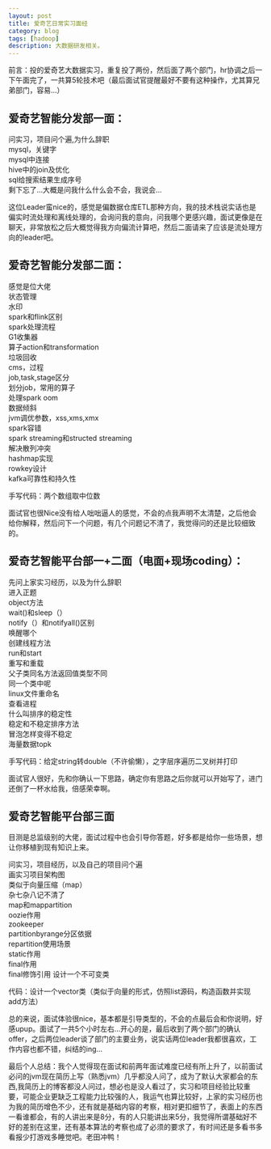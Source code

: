 ```yaml
---
layout: post
title: 爱奇艺日常实习面经
category: blog
tags: [hadoop]
description: 大数据研发相关。
---
```



前言：投的爱奇艺大数据实习，重复投了两份，然后面了两个部门，hr协调之后一下午面完了，一共算5轮技术吧（最后面试官提醒最好不要有这种操作，尤其算兄弟部门，容易...）

## 爱奇艺智能分发部一面：      

问实习，项目问个遍,为什么辞职         
mysql，关键字     
mysql中连接      
hive中的join及优化           
sql给搜索结果生成序号              
剩下忘了...大概是问我什么什么会不会，我说会...                

这位Leader蛮nice的，感觉是偏数据仓库ETL那种方向，我的技术栈说实话也是偏实时流处理和离线处理的，会询问我的意向，问我哪个更感兴趣，面试更像是在聊天，非常放松之后大概觉得我方向偏流计算吧，然后二面请来了应该是流处理方向的leader吧。               

## 爱奇艺智能分发部二面：               

感觉是位大佬            
状态管理       
水印          
spark和flink区别      
spark处理流程      
G1收集器     
算子action和transformation         
垃圾回收        
cms，过程          
job,task,stage区分       
划分job，常用的算子       
处理spark oom         
数据倾斜          
jvm调优参数，xss,xms,xmx      
spark容错          
spark streaming和structed streaming          
解决散列冲突           
hashmap实现      
rowkey设计       
kafka可靠性和持久性      

手写代码：两个数组取中位数            

面试官也很Nice没有给人咄咄逼人的感觉，不会的点我声明不太清楚，之后他会给你解释，然后问下一个问题，有几个问题记不清了，我觉得问的还是比较细致的。     

## 爱奇艺智能平台部一+二面（电面+现场coding）：           

先问上家实习经历，以及为什么辞职             
进入正题           
object方法          
wait()和sleep（）            
notify（）和notifyall()区别                    
唤醒哪个                               
创建线程方法                  
run和start                
重写和重载               
父子类同名方法返回值类型不同                  
同一个类中呢                        
linux文件重命名                 
查看进程                
什么叫排序的稳定性                      
稳定和不稳定排序方法                
冒泡怎样变得不稳定                
海量数据topk                               
                       
手写代码：给定string转double（不许偷懒），之字层序遍历二叉树并打印                                         

面试官人很好，先和你确认一下思路，确定你有思路之后你就可以开始写了，进门还倒了一杯水给我，倍感荣幸啊。                

## 爱奇艺智能平台部三面                    

目测是总监级别的大佬，面试过程中也会引导你答题，好多都是给你一些场景，想让你移植到现有知识上来。                             

问实习，项目经历，以及自己的项目问个遍                                                              
画实习项目架构图           
类似于向量压缩（map）                
杂七杂八记不清了                
map和mappartition                
oozie作用               
zookeeper                  
partitionbyrange分区依据             
repartition使用场景                  
static作用                         
final作用                       
final修饰引用
设计一个不可变类               

代码：设计一个vector类（类似于向量的形式，仿照list源码，构造函数并实现add方法）                                          

总的来说，面试体验很nice，基本都是引导类型的，不会的点最后会和你说明，好感upup。面试了一共5个小时左右...开心的是，最后收到了两个部门的确认offer，之后两位leader谈了部门的主要业务，说实话两位leader我都很喜欢，工作内容也都不错，纠结的ing...                            

最后个人总结：我个人觉得现在面试和前两年面试难度已经有所上升了，以前面试必问的jvm现在简历上写（熟悉jvm）几乎都没人问了，成为了默认大家都会的东西,我简历上的博客都没人问过，想必也是没人看过了，实习和项目经验比较重要，可能企业更缺乏工程能力比较强的人，我运气也算比较好，上家的实习经历也为我的简历增色不少，还有就是基础内容的考察，相对更扣细节了，表面上的东西一看谁都会，有的人讲出来是8分，有的人只能讲出来5分，我觉得所谓基础好不好的差别在这里，还有基本算法的考察也成了必须的要求了，有时间还是多看书多看报少打游戏多睡觉吧。老田冲鸭！                   
                    
